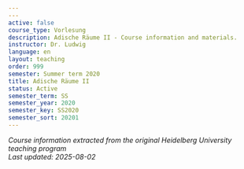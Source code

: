 ```yaml
---
---
active: false
course_type: Vorlesung
description: Adische Räume II - Course information and materials.
instructor: Dr. Ludwig
language: en
layout: teaching
order: 999
semester: Summer term 2020
title: Adische Räume II
status: Active
semester_term: SS
semester_year: 2020
semester_key: SS2020
semester_sort: 20201
---
```



*Course information extracted from the original Heidelberg University teaching program*  
*Last updated: 2025-08-02*